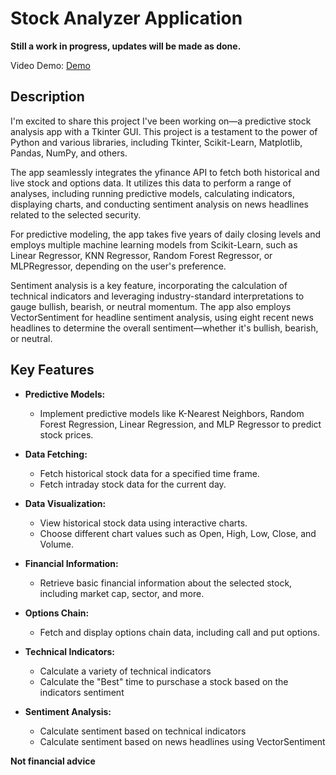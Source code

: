 # Stock Analyzer Application

**Still a work in progress, updates will be made as done.** 

Video Demo: [Demo](https://www.youtube.com/watch?v=94ulqcBaaxY)

## Description

I'm excited to share this project I've been working on—a predictive stock analysis app with a Tkinter GUI. This project is a testament to the power of Python and various libraries, including Tkinter, Scikit-Learn, Matplotlib, Pandas, NumPy, and others.

The app seamlessly integrates the yfinance API to fetch both historical and live stock and options data. It utilizes this data to perform a range of analyses, including running predictive models, calculating indicators, displaying charts, and conducting sentiment analysis on news headlines related to the selected security.

For predictive modeling, the app takes five years of daily closing levels and employs multiple machine learning models from Scikit-Learn, such as Linear Regressor, KNN Regressor, Random Forest Regressor, or MLPRegressor, depending on the user's preference.

Sentiment analysis is a key feature, incorporating the calculation of technical indicators and leveraging industry-standard interpretations to gauge bullish, bearish, or neutral momentum. The app also employs VectorSentiment for headline sentiment analysis, using eight recent news headlines to determine the overall sentiment—whether it's bullish, bearish, or neutral.

## Key Features

- **Predictive Models:**
  - Implement predictive models like K-Nearest Neighbors, Random Forest Regression, Linear Regression, and MLP Regressor to predict stock prices.

- **Data Fetching:**

  - Fetch historical stock data for a specified time frame.
  - Fetch intraday stock data for the current day.

- **Data Visualization:**

  - View historical stock data using interactive charts.
  - Choose different chart values such as Open, High, Low, Close, and Volume.

- **Financial Information:**

  - Retrieve basic financial information about the selected stock, including market cap, sector, and more.

- **Options Chain:**

  - Fetch and display options chain data, including call and put options.

- **Technical Indicators:**

  - Calculate a variety of technical indicators 
  - Calculate the "Best" time to purschase a stock based on the indicators sentiment
    
- **Sentiment Analysis:**

  - Calculate sentiment based on technical indicators 
  - Calculate sentiment based on news headlines using VectorSentiment
  

**Not financial advice**

